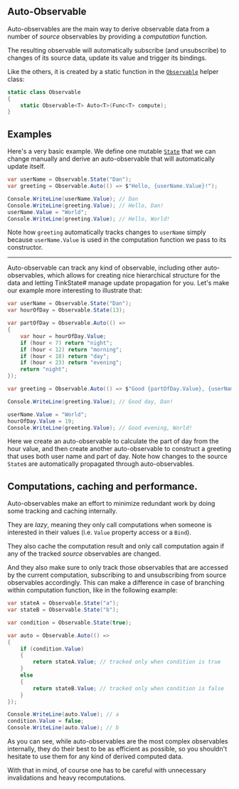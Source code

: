 ## Auto-Observable

Auto-observables are the main way to derive observable data from a number of *source* observables by providing a *computation* function.

The resulting observable will automatically subscribe (and unsubscribe) to changes of its source data, update its value and trigger its bindings.

Like the others, it is created by a static function in the [`Observable`](xref:TinkState.Observable) helper class:

```cs
static class Observable
{
	static Observable<T> Auto<T>(Func<T> compute);
}
```

## Examples

Here's a very basic example. We define one mutable [`State`](state.md) that we can change manually and derive an auto-observable that will automatically update itself.

```cs
var userName = Observable.State("Dan");
var greeting = Observable.Auto(() => $"Hello, {userName.Value}!");

Console.WriteLine(userName.Value); // Dan
Console.WriteLine(greeting.Value); // Hello, Dan!
userName.Value = "World";
Console.WriteLine(greeting.Value); // Hello, World!
```

Note how `greeting` automatically tracks changes to `userName` simply because `userName.Value` is used in the computation function we pass to its constructor.

---

Auto-observable can track any kind of observable, including other auto-observables, which allows for creating nice hierarchical structure for the data and letting TinkState# manage update propagation for you. Let's make our example more interesting to illustrate that:

```cs
var userName = Observable.State("Dan");
var hourOfDay = Observable.State(13);

var partOfDay = Observable.Auto(() =>
{
	var hour = hourOfDay.Value;
	if (hour < 7) return "night";
	if (hour < 12) return "morning";
	if (hour < 18) return "day";
	if (hour < 23) return "evening";
	return "night";
});

var greeting = Observable.Auto(() => $"Good {partOfDay.Value}, {userName.Value}!");

Console.WriteLine(greeting.Value); // Good day, Dan!

userName.Value = "World";
hourOfDay.Value = 19;
Console.WriteLine(greeting.Value); // Good evening, World!
```

Here we create an auto-observable to calculate the part of day from the hour value, and then create another auto-observable to construct a greeting that uses both user name and part of day. Note how changes to the source `State`s are automatically propagated through auto-observables.

## Computations, caching and performance.

Auto-observables make an effort to minimize redundant work by doing some tracking and caching internally.

They are *lazy*, meaning they only call computations when someone is interested in their values (i.e. `Value` property access or a `Bind`).

They also cache the computation result and only call computation again if any of the tracked *source* observables are changed.

And they also make sure to only track those observables that are accessed by the current computation, subscribing to and unsubscribing from source observables accordingly. This can make a difference in case of branching within computation function, like in the following example:

```cs
var stateA = Observable.State("a");
var stateB = Observable.State("b");

var condition = Observable.State(true);

var auto = Observable.Auto(() =>
{
	if (condition.Value)
	{
		return stateA.Value; // tracked only when condition is true
	}
	else
	{
		return stateB.Value; // tracked only when condition is false
	}
});

Console.WriteLine(auto.Value); // a
condition.Value = false;
Console.WriteLine(auto.Value); // b
```

As you can see, while auto-observables are the most complex observables internally, they do their best to be as efficient as possible, so you shouldn't hesitate to use them for any kind of derived computed data.

With that in mind, of course one has to be careful with unnecessary invalidations and heavy recomputations.
